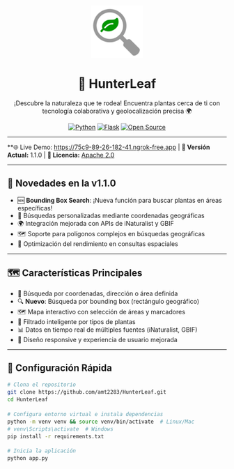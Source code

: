 <div align="center">
  <img src="Logo%20PlantFinder.png" alt="PlantFinder Logo" width="120">
  <h1>🌿 HunterLeaf</h1>
  <p>¡Descubre la naturaleza que te rodea! Encuentra plantas cerca de ti con tecnología colaborativa y geolocalización precisa 🌍</p>
  
  [![Python](https://img.shields.io/badge/Python-3.8%2B-blue?logo=python)](https://python.org)
  [![Flask](https://img.shields.io/badge/Framework-Flask-green?logo=flask)](https://flask.palletsprojects.com/)
  [![Open Source](https://img.shields.io/badge/Open%20Source-❤%EF%B8%8F-red)](https://opensource.org)
</div>

---

**🌐 Live Demo: https://75c9-89-26-182-41.ngrok-free.app | **📌 Versión Actual:** 1.1.0 | **📜 Licencia:** [Apache 2.0](LICENSE)

---

## 🚀 Novedades en la v1.1.0
- 🆕 **Bounding Box Search**: ¡Nueva función para buscar plantas en áreas específicas!
- 📐 Búsquedas personalizadas mediante coordenadas geográficas
- 🌍 Integración mejorada con APIs de iNaturalist y GBIF
- 🗺 Soporte para polígonos complejos en búsquedas geográficas
- 🚀 Optimización del rendimiento en consultas espaciales

---

## 🗺 Características Principales
- 📍 Búsqueda por coordenadas, dirección o área definida
- 🔍 **Nuevo**: Búsqueda por bounding box (rectángulo geográfico)
- 🗺 Mapa interactivo con selección de áreas y marcadores
- 🌱 Filtrado inteligente por tipos de plantas
- 📊 Datos en tiempo real de múltiples fuentes (iNaturalist, GBIF)
- 📱 Diseño responsive y experiencia de usuario mejorada

---

## 🔧 Configuración Rápida

```bash
# Clona el repositorio
git clone https://github.com/amt2283/HunterLeaf.git
cd HunterLeaf

# Configura entorno virtual e instala dependencias
python -m venv venv && source venv/bin/activate  # Linux/Mac
# venv\Scripts\activate  # Windows
pip install -r requirements.txt

# Inicia la aplicación
python app.py
